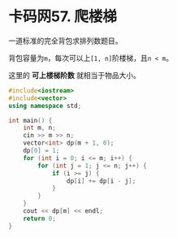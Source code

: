 # 卡码网57. 爬楼梯
一道标准的完全背包求排列数题目。

背包容量为`m`，每次可以上`[1, n]`阶楼梯，且`n < m`。

这里的 **可上楼梯阶数** 就相当于物品大小。

```c++
#include<iostream>
#include<vector>
using namespace std;

int main() {
    int m, n;
    cin >> m >> n;
    vector<int> dp(m + 1, 0);
    dp[0] = 1;
    for (int i = 0; i <= m; i++) {
        for (int j = 1; j <= n; j++) {
            if (i >= j) {
                dp[i] += dp[i - j];
            }
        }
    }
    cout << dp[m] << endl;
    return 0;
}
```